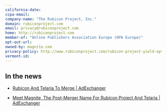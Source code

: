 ```yaml
---
california-date: 
ccpa-email: 
company-name: "The Rubicon Project, Inc."
domain: rubiconproject.com
email: privacy@rubiconproject.com
home: http://rubiconproject.com
member-of: "Online Publishers Association Europe (OPA Europe)"
opt-out-url: 
owned-by: magnite.com
privacy-policy: http://www.rubiconproject.com/rubicon-project-yield-optimization-privacy-policy/
vermont-id: 
---
```


## In the news

 * [Rubicon And Telaria To Merge | AdExchanger](https://www.adexchanger.com/digital-tv/rubicon-and-telaria-to-merge/)

 * [Meet Magnite, The Post-Merger Name For Rubicon Project And Telaria | AdExchanger](https://www.adexchanger.com/platforms/meet-magnite-the-post-merger-name-for-rubicon-project-and-telaria/)

